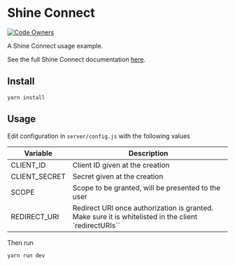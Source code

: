 # Shine Connect

[![Code Owners](https://img.shields.io/badge/owner-platform-blueviolet?style=flat&logo=github)](./.github/CODEOWNERS)

A Shine Connect usage example.

See the full Shine Connect documentation [here](https://developers.shine.fr/v3.0/reference).

## Install

```
yarn install
```

## Usage

Edit configuration in `server/config.js` with the following values

| Variable      | Description                                                                                           |
| ------------- | ----------------------------------------------------------------------------------------------------- |
| CLIENT_ID     | Client ID given at the creation                                                                       |
| CLIENT_SECRET | Secret given at the creation                                                                          |
| SCOPE         | Scope to be granted, will be presented to the user                                                    |
| REDIRECT_URI  | Redirect URI once authorization is granted. Make sure it is whitelisted in the client `redirectURIs`` |

Then run

```
yarn run dev
```
